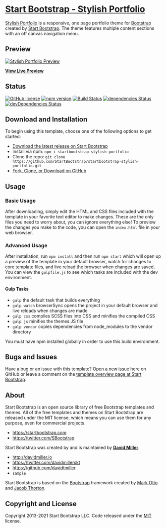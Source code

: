 # [Start Bootstrap - Stylish Portfolio](https://startbootstrap.com/themes/stylish-portfolio/)

[Stylish Portfolio](https://startbootstrap.com/themes/stylish-portfolio/) is a responsive, one page portfolio theme for [Bootstrap](https://getbootstrap.com/) created by [Start Bootstrap](https://startbootstrap.com/). The theme features multiple content sections with an off canvas navigation menu.

## Preview

[![Stylish Portfolio Preview](https://startbootstrap.com/assets/img/screenshots/themes/stylish-portfolio.png)](https://startbootstrap.github.io/startbootstrap-stylish-portfolio/)

**[View Live Preview](https://startbootstrap.github.io/startbootstrap-stylish-portfolio/)**

## Status

[![GitHub license](https://img.shields.io/badge/license-MIT-blue.svg)](https://raw.githubusercontent.com/StartBootstrap/startbootstrap-stylish-portfolio/master/LICENSE)
[![npm version](https://img.shields.io/npm/v/startbootstrap-stylish-portfolio.svg)](https://www.npmjs.com/package/startbootstrap-stylish-portfolio)
[![Build Status](https://travis-ci.org/StartBootstrap/startbootstrap-stylish-portfolio.svg?branch=master)](https://travis-ci.org/StartBootstrap/startbootstrap-stylish-portfolio)
[![dependencies Status](https://david-dm.org/StartBootstrap/startbootstrap-stylish-portfolio/status.svg)](https://david-dm.org/StartBootstrap/startbootstrap-stylish-portfolio)
[![devDependencies Status](https://david-dm.org/StartBootstrap/startbootstrap-stylish-portfolio/dev-status.svg)](https://david-dm.org/StartBootstrap/startbootstrap-stylish-portfolio?type=dev)

## Download and Installation

To begin using this template, choose one of the following options to get started:

* [Download the latest release on Start Bootstrap](https://startbootstrap.com/themes/stylish-portfolio/)
* Install via npm: `npm i startbootstrap-stylish-portfolio`
* Clone the repo: `git clone https://github.com/StartBootstrap/startbootstrap-stylish-portfolio.git`
* [Fork, Clone, or Download on GitHub](https://github.com/StartBootstrap/startbootstrap-stylish-portfolio)

## Usage

### Basic Usage

After downloading, simply edit the HTML and CSS files included with the template in your favorite text editor to make changes. These are the only files you need to worry about, you can ignore everything else! To preview the changes you make to the code, you can open the `index.html` file in your web browser.

### Advanced Usage

After installation, run `npm install` and then run `npm start` which will open up a preview of the template in your default browser, watch for changes to core template files, and live reload the browser when changes are saved. You can view the `gulpfile.js` to see which tasks are included with the dev environment.

#### Gulp Tasks

* `gulp` the default task that builds everything
* `gulp watch` browserSync opens the project in your default browser and live reloads when changes are made
* `gulp css` compiles SCSS files into CSS and minifies the compiled CSS
* `gulp js` minifies the themes JS file
* `gulp vendor` copies dependencies from node_modules to the vendor directory

You must have npm installed globally in order to use this build environment.

## Bugs and Issues

Have a bug or an issue with this template? [Open a new issue](https://github.com/StartBootstrap/startbootstrap-stylish-portfolio/issues) here on GitHub or leave a comment on the [template overview page at Start Bootstrap](https://startbootstrap.com/themes/stylish-portfolio/).

## About

Start Bootstrap is an open source library of free Bootstrap templates and themes. All of the free templates and themes on Start Bootstrap are released under the MIT license, which means you can use them for any purpose, even for commercial projects.

* <https://startbootstrap.com>
* <https://twitter.com/SBootstrap>

Start Bootstrap was created by and is maintained by **[David Miller](http://davidmiller.io/)**.

* <http://davidmiller.io>
* <https://twitter.com/davidmillerskt>
* <https://github.com/davidtmiller>
* `sample`

Start Bootstrap is based on the [Bootstrap](https://getbootstrap.com/) framework created by [Mark Otto](https://twitter.com/mdo) and [Jacob Thorton](https://twitter.com/fat).

## Copyright and License

Copyright 2013-2021 Start Bootstrap LLC. Code released under the [MIT](https://github.com/StartBootstrap/startbootstrap-stylish-portfolio/blob/gh-pages/LICENSE) license.

